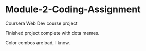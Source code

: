 # Module-2-Coding-Assignment
Coursera Web Dev course project

Finished project complete with dota memes.

Color combos are bad, I know.
